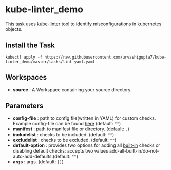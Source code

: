 # kube-linter_demo

This task uses [kube-linter](https://github.com/stackrox/kube-linter) tool to identify misconfigurations in kubernetes objects.

## Install the Task
`kubectl apply -f https://raw.githubusercontent.com/urvashigupta7/kube-linter_demo/master/tasks/lint-yaml.yaml`

## Workspaces
* **source** : A Workspace containing your source directory.

## Parameters
* **config-file** : path to config file(written in YAML) for custom checks. Example config-file can be found [here](https://github.com/mfosterrox/kube-linter-walkthrough/blob/main/configs/config_customChecks.yaml) (default: `""`) 
* **manifest** : path to manifest file or directory. (default: `.`)
* **includelist** : checks to be included. (default: `""`)
* **excludelist** : checks to be excluded. (default: `""`)
* **default-option** : provides two options for adding all [built-in](https://docs.kubelinter.io/#/generated/checks) checks or disabling default checks: accepts two values add-all-built-in/do-not-auto-add-defaults.(default: `""`)
* **args** : args. (default: `[]`)

